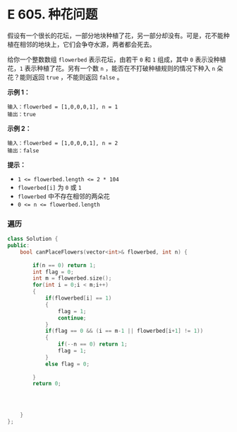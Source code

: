 # E 605. 种花问题

假设有一个很长的花坛，一部分地块种植了花，另一部分却没有。可是，花不能种植在相邻的地块上，它们会争夺水源，两者都会死去。

给你一个整数数组 `flowerbed` 表示花坛，由若干 `0` 和 `1` 组成，其中 `0` 表示没种植花，`1` 表示种植了花。另有一个数 `n` ，能否在不打破种植规则的情况下种入 `n` 朵花？能则返回 `true` ，不能则返回 `false` 。

 

**示例 1：**

```
输入：flowerbed = [1,0,0,0,1], n = 1
输出：true
```

**示例 2：**

```
输入：flowerbed = [1,0,0,0,1], n = 2
输出：false
```

 

**提示：**

- `1 <= flowerbed.length <= 2 * 104`
- `flowerbed[i]` 为 `0` 或 `1`
- `flowerbed` 中不存在相邻的两朵花
- `0 <= n <= flowerbed.length`



### 遍历

```cpp
class Solution {
public:
    bool canPlaceFlowers(vector<int>& flowerbed, int n) {
        
        if(n == 0) return 1;
        int flag = 0;
        int m = flowerbed.size();
        for(int i = 0;i < m;i++)
        {
            if(flowerbed[i] == 1)
            {
                flag = 1;
                continue;
            }
            if(flag == 0 && (i == m-1 || flowerbed[i+1] != 1)) 
            {
                if(--n == 0) return 1; 
                flag = 1;            
            }
            else flag = 0;
            
        }
        return 0;




    }
};
```


